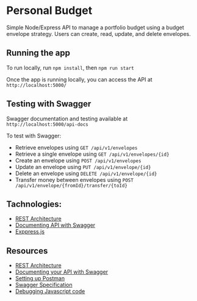 # Personal Budget

Simple Node/Express API to manage a portfolio budget using a budget envelope strategy. Users can create, read, update, and delete envelopes.

## Running the app

To run locally, run `npm install`, then `npm run start`

Once the app is running locally, you can access the API at `http://localhost:5000/`

## Testing with Swagger

Swagger documentation and testing available at `http://localhost:5000/api-docs`

To test with Swagger:

- Retrieve envelopes using `GET /api/v1/envelopes`
- Retrieve a single envelope using `GET /api/v1/envelopes/{id}`
- Create an envelope using `POST /api/v1/envelopes`
- Update an envelope using `PUT /api/v1/envelope/{id}`
- Delete an envelope using `DELETE /api/v1/envelope/{id}`
- Transfer money between envelopes using `POST /api/v1/envelope/{fromId}/transfer/{toId}`

## Tachnologies:

- [REST Architecture](https://auth0.com/blog/rest-architecture-part-1-building-api/)
- [Documenting API with Swagger](https://levelup.gitconnected.com/swagger-time-to-document-that-express-api-you-built-9b8faaeae563)
- [Exppress.js](https://expressjs.com/)

## Resources

- [REST Architecture](https://auth0.com/blog/rest-architecture-part-1-building-api/)
- [Documenting your API with Swagger](https://levelup.gitconnected.com/swagger-time-to-document-that-express-api-you-built-9b8faaeae563)
- [Setting up Postman](https://author.codecademy.com/content-items/a5ed0fe82af00dcae4bb69e07d6b5fa8)
- [Swagger Specification](https://swagger.io/docs/specification/basic-structure/)
- [Debugging Javascript code](https://author.codecademy.com/content-items/e8a7f4f36eae1c4ee642af3cea4bfb4a)
